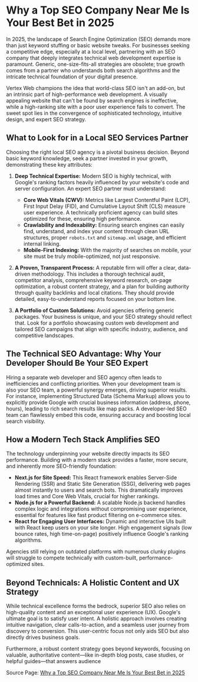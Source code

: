 # Why a Top SEO Company Near Me Is Your Best Bet in 2025

In 2025, the landscape of Search Engine Optimization (SEO) demands more than just keyword stuffing or basic website tweaks. For businesses seeking a competitive edge, especially at a local level, partnering with an SEO company that deeply integrates technical web development expertise is paramount. Generic, one-size-fits-all strategies are obsolete; true growth comes from a partner who understands both search algorithms and the intricate technical foundation of your digital presence.

Vertex Web champions the idea that world-class SEO isn't an add-on, but an intrinsic part of high-performance web development. A visually appealing website that can't be found by search engines is ineffective, while a high-ranking site with a poor user experience fails to convert. The sweet spot lies in the convergence of sophisticated technology, intuitive design, and expert SEO strategy.

## What to Look for in a Local SEO Services Partner

Choosing the right local SEO agency is a pivotal business decision. Beyond basic keyword knowledge, seek a partner invested in your growth, demonstrating these key attributes:

1.  **Deep Technical Expertise:** Modern SEO is highly technical, with Google's ranking factors heavily influenced by your website's code and server configuration. An expert SEO partner must understand:
    *   **Core Web Vitals (CWV):** Metrics like Largest Contentful Paint (LCP), First Input Delay (FID), and Cumulative Layout Shift (CLS) measure user experience. A technically proficient agency can build sites optimized for these, ensuring high performance.
    *   **Crawlability and Indexability:** Ensuring search engines can easily find, understand, and index your content through clean URL structures, proper `robots.txt` and `sitemap.xml` usage, and efficient internal linking.
    *   **Mobile-First Indexing:** With the majority of searches on mobile, your site must be truly mobile-optimized, not just responsive.

2.  **A Proven, Transparent Process:** A reputable firm will offer a clear, data-driven methodology. This includes a thorough technical audit, competitor analysis, comprehensive keyword research, on-page optimization, a robust content strategy, and a plan for building authority through quality backlinks and local citations. They should provide detailed, easy-to-understand reports focused on your bottom line.

3.  **A Portfolio of Custom Solutions:** Avoid agencies offering generic packages. Your business is unique, and your SEO strategy should reflect that. Look for a portfolio showcasing custom web development and tailored SEO campaigns that align with specific industry, audience, and competitive landscapes.

## The Technical SEO Advantage: Why Your Developer Should Be Your SEO Expert

Hiring a separate web developer and SEO agency often leads to inefficiencies and conflicting priorities. When your development team is also your SEO team, a powerful synergy emerges, driving superior results. For instance, implementing Structured Data (Schema Markup) allows you to explicitly provide Google with crucial business information (address, phone, hours), leading to rich search results like map packs. A developer-led SEO team can flawlessly embed this code, ensuring accuracy and boosting local search visibility.

## How a Modern Tech Stack Amplifies SEO

The technology underpinning your website directly impacts its SEO performance. Building with a modern stack provides a faster, more secure, and inherently more SEO-friendly foundation:

*   **Next.js for Site Speed:** This React framework enables Server-Side Rendering (SSR) and Static Site Generation (SSG), delivering web pages almost instantly to users and search bots. This dramatically improves load times and Core Web Vitals, crucial for higher rankings.
*   **Node.js for a Powerful Backend:** A scalable Node.js backend handles complex logic and integrations without compromising user experience, essential for features like fast product filtering on e-commerce sites.
*   **React for Engaging User Interfaces:** Dynamic and interactive UIs built with React keep users on your site longer. High engagement signals (low bounce rates, high time-on-page) positively influence Google's ranking algorithms.

Agencies still relying on outdated platforms with numerous clunky plugins will struggle to compete technically with custom-built, performance-optimized sites.

## Beyond Technicals: A Holistic Content and UX Strategy

While technical excellence forms the bedrock, superior SEO also relies on high-quality content and an exceptional user experience (UX). Google's ultimate goal is to satisfy user intent. A holistic approach involves creating intuitive navigation, clear calls-to-action, and a seamless user journey from discovery to conversion. This user-centric focus not only aids SEO but also directly drives business goals.

Furthermore, a robust content strategy goes beyond keywords, focusing on valuable, authoritative content—like in-depth blog posts, case studies, or helpful guides—that answers audience

Source Page: <a href="https://www.vertex-web.com/blog/choosing-the-best-seo-company-near-me">Why a Top SEO Company Near Me Is Your Best Bet in 2025</a>
